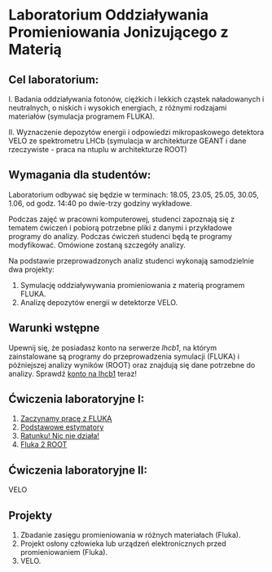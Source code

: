 
# Laboratorium Oddziaływania Promieniowania Jonizującego z Materią

## Cel laboratorium:
   I. Badania oddziaływania fotonów, ciężkich i lekkich cząstek naładowanych i neutralnych, o niskich i wysokich energiach, z różnymi rodzajami materiałów (symulacja programem FLUKA).

   II. Wyznaczenie depozytów energii i odpowiedzi mikropaskowego detektora VELO ze spektrometru LHCb (symulacja w architekturze GEANT i dane rzeczywiste - praca na ntuplu w architekturze ROOT)

## Wymagania dla studentów:
Laboratorium odbywać się będzie w terminach: 18.05, 23.05, 25.05, 30.05, 1.06, od godz. 14:40 po dwie-trzy godziny wykładowe.

Podczas zajęć w pracowni komputerowej, studenci zapoznają się z tematem ćwiczeń i pobiorą potrzebne pliki z danymi i przykładowe programy do analizy.
Podczas ćwiczeń studenci będą te programy modyfikować. Omówione zostaną szczegóły analizy.

Na podstawie przeprowadzonych analiz studenci wykonają samodzielnie dwa projekty:
1. Symulację oddziaływywania promieniowania z materią programem FLUKA.
2. Analizę depozytów energii w detektorze VELO.

## Warunki wstępne 
Upewnij się, że posiadasz konto na serwerze _lhcb1_, na którym zainstalowane są programy do przeprowadzenia symulacji (FLUKA) i późniejszej analizy wyników (ROOT) oraz znajdują się dane potrzebne do analizy. Sprawdź [konto na lhcb1](lhcb1.md) teraz!

## Ćwiczenia laboratoryjne I:
1. [Zaczynamy pracę z FLUKĄ](Start.md)
2. [Podstawowe estymatory](Estymatory.md)
3. [Ratunku! Nic nie działa!](Ratunek.md)
4. [Fluka 2 ROOT](Floot.md)

## Ćwiczenia laboratoryjne II:
VELO 

## Projekty
1. Zbadanie zasięgu promieniowania w różnych materiałach (Fluka).
2. Projekt osłony człowieka lub urządzeń elektronicznych przed promieniowaniem (Fluka).
3. VELO.


